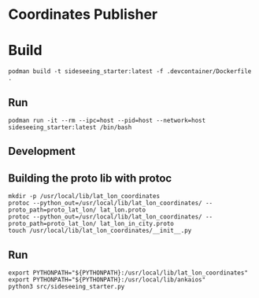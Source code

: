 # Coordinates Publisher

# Build

```shell
podman build -t sideseeing_starter:latest -f .devcontainer/Dockerfile .
```

## Run

```shell
podman run -it --rm --ipc=host --pid=host --network=host sideseeing_starter:latest /bin/bash
```

## Development

## Building the proto lib with protoc

```shell
mkdir -p /usr/local/lib/lat_lon_coordinates
protoc --python_out=/usr/local/lib/lat_lon_coordinates/ --proto_path=proto_lat_lon/ lat_lon.proto
protoc --python_out=/usr/local/lib/lat_lon_coordinates/ --proto_path=proto_lat_lon/ lat_lon_in_city.proto
touch /usr/local/lib/lat_lon_coordinates/__init__.py
```

## Run

```shell
export PYTHONPATH="${PYTHONPATH}:/usr/local/lib/lat_lon_coordinates"
export PYTHONPATH="${PYTHONPATH}:/usr/local/lib/ankaios"
python3 src/sideseeing_starter.py
```